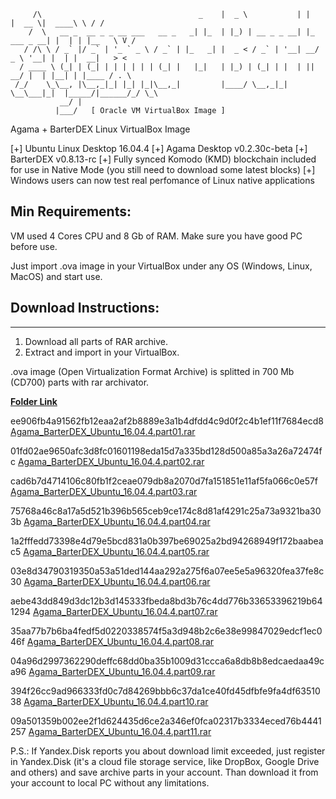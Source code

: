 ```                                                ____             _            _____  ________   __
     /\                                   _    |  _ \           | |          |  __ \|  ____\ \ / /
    /  \   __ _  __ _ _ __ ___   __ _   _| |_  | |_) | __ _ _ __| |_ ___ _ __| |  | | |__   \ V / 
   / /\ \ / _` |/ _` | '_ ` _ \ / _` | |_   _| |  _ < / _` | '__| __/ _ \ '__| |  | |  __|   > <  
  / ____ \ (_| | (_| | | | | | | (_| |   |_|   | |_) | (_| | |  | ||  __/ |  | |__| | |____ / . \ 
 /_/    \_\__, |\__,_|_| |_| |_|\__,_|         |____/ \__,_|_|   \__\___|_|  |_____/|______/_/ \_\
           __/ |                                                                                  
          |___/   [ Oracle VM VirtualBox Image ]
```

Agama + BarterDEX Linux VirtualBox Image

[+] Ubuntu Linux Desktop 16.04.4
[+] Agama Desktop v0.2.30c-beta 
[+] BarterDEX v0.8.13-rc
[+] Fully synced Komodo (KMD) blockchain included for use in Native Mode (you still need to download some latest blocks)
[+] Windows users can now test real perfomance of Linux native applications

## Min Requirements:
VM used 4 Cores CPU and 8 Gb of RAM. Make sure you have good PC before use.

Just import .ova image in your VirtualBox under any OS (Windows, Linux, MacOS) and start use.

## Download Instructions:
---

1. Download all parts of RAR archive.
2. Extract and import in your VirtualBox. 

.ova image (Open Virtualization Format Archive) is splitted in 700 Mb (CD700) parts with rar archivator.


**[Folder Link](https://yadi.sk/d/ZzPbp7YQ3TezHX)**

ee906fb4a91562fb12eaa2af2b8889e3a1b4dfdd4c9d0f2c4b1ef11f7684ecd8  [Agama_BarterDEX_Ubuntu_16.04.4.part01.rar](https://yadi.sk/d/vD1l8dzJ3TeyCi)

01fd02ae9650afc3d8fc01601198eda15d7a335bd128d500a85a3a26a72474fc  [Agama_BarterDEX_Ubuntu_16.04.4.part02.rar](https://yadi.sk/d/qPfE4Lk23TeyEk)

cad6b7d4714106c80fb1f2ceae079db8a2070d7fa151851e11af5fa066c0e57f  [Agama_BarterDEX_Ubuntu_16.04.4.part03.rar ](https://yadi.sk/d/950hTN703TeyFH)

75768a46c8a17a5d521b396b565ceb9ce174c8d81af4291c25a73a9321ba303b  [Agama_BarterDEX_Ubuntu_16.04.4.part04.rar](https://yadi.sk/d/p96UrSz13TeyG2)

1a2fffedd73398e4d79e5bcd831a0b397be69025a2bd94268949f172baabeac5  [Agama_BarterDEX_Ubuntu_16.04.4.part05.rar](https://yadi.sk/d/At37JDWy3TeyGr)

03e8d34790319350a53a51ded144aa292a275f6a07ee5e5a96320fea37fe8c30  [Agama_BarterDEX_Ubuntu_16.04.4.part06.rar](https://yadi.sk/d/x80OWXLd3TeyH9)

aebe43dd849d3dc12b3d145333fbeda8bd3b76c4dd776b33653396219b641294  [Agama_BarterDEX_Ubuntu_16.04.4.part07.rar](https://yadi.sk/d/fBMGbNos3TeyWL)

35aa77b7b6ba4fedf5d0220338574f5a3d948b2c6e38e99847029edcf1ec046f  [Agama_BarterDEX_Ubuntu_16.04.4.part08.rar](https://yadi.sk/d/0kTIUDc-3TeyWN)

04a96d2997362290deffc68dd0ba35b1009d31ccca6a8db8b8edcaedaa49ca96  [Agama_BarterDEX_Ubuntu_16.04.4.part09.rar](https://yadi.sk/d/wCbgXTQZ3Tez8H)

394f26cc9ad966333fd0c7d84269bbb6c37da1ce40fd45dfbfe9fa4df6351038  [Agama_BarterDEX_Ubuntu_16.04.4.part10.rar](https://yadi.sk/d/aE6H8PPz3Tez9S)

09a501359b002ee2f1d624435d6ce2a346ef0fca02317b3334eced76b4441257  [Agama_BarterDEX_Ubuntu_16.04.4.part11.rar](https://yadi.sk/d/eHYdDLqN3TezGo)

P.S.: If Yandex.Disk reports you about download limit exceeded, just register in Yandex.Disk (it's a cloud
file storage service, like DropBox, Google Drive and others) and save archive parts in your account. Than
download it from your account to local PC without any limitations.